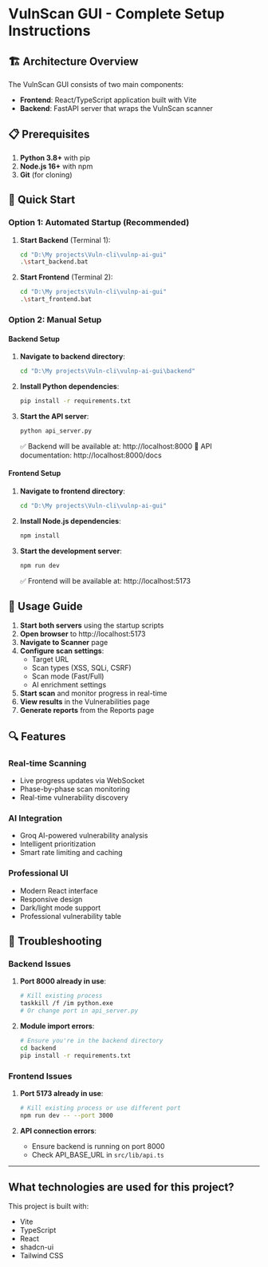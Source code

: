 # VulnScan GUI - Complete Setup Instructions

## 🏗️ **Architecture Overview**

The VulnScan GUI consists of two main components:
- **Frontend**: React/TypeScript application built with Vite
- **Backend**: FastAPI server that wraps the VulnScan scanner

## 📋 **Prerequisites**

1. **Python 3.8+** with pip
2. **Node.js 16+** with npm
3. **Git** (for cloning)

## 🚀 **Quick Start**

### **Option 1: Automated Startup (Recommended)**

1. **Start Backend** (Terminal 1):
   ```bash
   cd "D:\My projects\Vuln-cli\vulnp-ai-gui"
   .\start_backend.bat
   ```

2. **Start Frontend** (Terminal 2):
   ```bash
   cd "D:\My projects\Vuln-cli\vulnp-ai-gui"
   .\start_frontend.bat
   ```

### **Option 2: Manual Setup**

#### **Backend Setup**

1. **Navigate to backend directory**:
   ```bash
   cd "D:\My projects\Vuln-cli\vulnp-ai-gui\backend"
   ```

2. **Install Python dependencies**:
   ```bash
   pip install -r requirements.txt
   ```

3. **Start the API server**:
   ```bash
   python api_server.py
   ```
   
   ✅ Backend will be available at: http://localhost:8000
   📖 API documentation: http://localhost:8000/docs

#### **Frontend Setup**

1. **Navigate to frontend directory**:
   ```bash
   cd "D:\My projects\Vuln-cli\vulnp-ai-gui"
   ```

2. **Install Node.js dependencies**:
   ```bash
   npm install
   ```

3. **Start the development server**:
   ```bash
   npm run dev
   ```
   
   ✅ Frontend will be available at: http://localhost:5173

## 🎯 **Usage Guide**

1. **Start both servers** using the startup scripts
2. **Open browser** to http://localhost:5173
3. **Navigate to Scanner** page
4. **Configure scan settings**:
   - Target URL
   - Scan types (XSS, SQLi, CSRF)
   - Scan mode (Fast/Full)
   - AI enrichment settings
5. **Start scan** and monitor progress in real-time
6. **View results** in the Vulnerabilities page
7. **Generate reports** from the Reports page

## 🔍 **Features**

### **Real-time Scanning**
- Live progress updates via WebSocket
- Phase-by-phase scan monitoring
- Real-time vulnerability discovery

### **AI Integration**
- Groq AI-powered vulnerability analysis
- Intelligent prioritization
- Smart rate limiting and caching

### **Professional UI**
- Modern React interface
- Responsive design
- Dark/light mode support
- Professional vulnerability table

## 🐛 **Troubleshooting**

### **Backend Issues**

1. **Port 8000 already in use**:
   ```bash
   # Kill existing process
   taskkill /f /im python.exe
   # Or change port in api_server.py
   ```

2. **Module import errors**:
   ```bash
   # Ensure you're in the backend directory
   cd backend
   pip install -r requirements.txt
   ```

### **Frontend Issues**

1. **Port 5173 already in use**:
   ```bash
   # Kill existing process or use different port
   npm run dev -- --port 3000
   ```

2. **API connection errors**:
   - Ensure backend is running on port 8000
   - Check API_BASE_URL in `src/lib/api.ts`

---


## What technologies are used for this project?

This project is built with:

- Vite
- TypeScript
- React
- shadcn-ui
- Tailwind CSS


